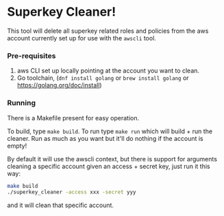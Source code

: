 # Superkey Cleaner!

<!-- This tool will delete all superkey related reports (and their respective s3 buckets) from the aws account currently set up for use with the `awscli` tool.  -->
This tool will delete all superkey related roles and policies from the aws account currently set up for use with the `awscli` tool.

### Pre-requisites
1. aws CLI set up locally pointing at the account you want to clean.
2. Go toolchain, (`dnf install golang` or `brew install golang` or https://golang.org/doc/install)

### Running
There is a Makefile present for easy operation.

To build, type `make build`. To run type `make run` which will build + run the cleaner. Run as much as you want but it'll do nothing if the account is empty!

By default it will use the awscli context, but there is support for arguments cleaning a specific account given an access + secret key, just run it this way:

```bash
make build
./superkey_cleaner -access xxx -secret yyy
```

and it will clean that specific account.
